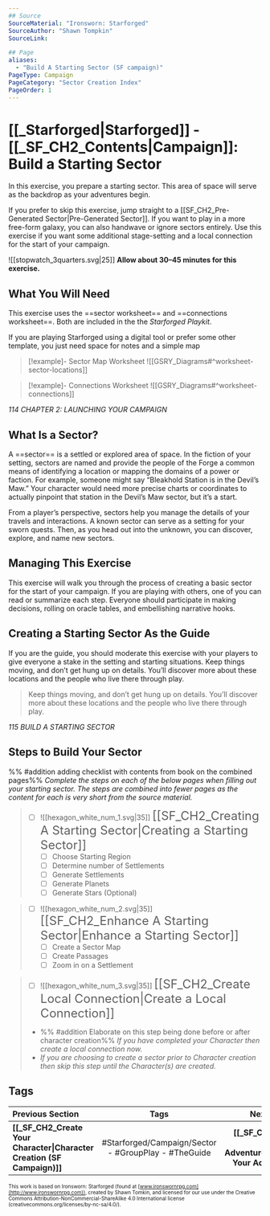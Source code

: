```yaml
---
## Source
SourceMaterial: "Ironsworn: Starforged"
SourceAuthor: "Shawn Tompkin"
SourceLink: 

## Page
aliases:
  - "Build A Starting Sector (SF campaign)"
PageType: Campaign
PageCategory: "Sector Creation Index"
PageOrder: 1
---
```

# [[_Starforged|Starforged]] - [[_SF_CH2_Contents|Campaign]]: Build a Starting Sector
In this exercise, you prepare a starting sector. This area of space will serve as the backdrop as your adventures begin.

If you prefer to skip this exercise, jump straight to a [[SF_CH2_Pre-Generated Sector|Pre-Generated Sector]]. If you want to play in a more free-form galaxy, you can also handwave or ignore sectors entirely. Use this exercise if you want some additional stage-setting and a local connection for the start of your campaign. 

![[stopwatch_3quarters.svg|25]] **Allow about 30–45 minutes for this exercise.**

## What You Will Need
This exercise uses the ==sector worksheet== and ==connections worksheet==. Both are included in the the _Starforged Playkit_.

If you are playing Starforged using a digital tool or prefer some other template, you just need space for notes and a simple map

> [!example]- Sector Map Worksheet
> ![[GSRY_Diagrams#^worksheet-sector-locations]]

> [!example]-  Connections Worksheet
> ![[GSRY_Diagrams#^worksheet-connections]]

*114 CHAPTER 2: LAUNCHING YOUR CAMPAIGN*

## What Is a Sector?
A ==sector== is a settled or explored area of space. In the fiction of your setting, sectors are named and provide the people of the Forge a common means of identifying a location or mapping the domains of a power or faction. For example, someone might say “Bleakhold Station is in the Devil’s Maw.” Your character would need more precise charts or coordinates to actually pinpoint that station in the Devil’s Maw sector, but it’s a start.

From a player’s perspective, sectors help you manage the details of your travels and interactions. A known sector can serve as a setting for your sworn quests. Then, as you head out into the unknown, you can discover, explore, and name new sectors.

## Managing This Exercise
This exercise will walk you through the process of creating a basic sector for the start of your campaign. If you are playing with others, one of you can read or summarize each step. Everyone should participate in making decisions, rolling on oracle tables, and embellishing narrative hooks. 

## Creating a Starting Sector As the Guide
If you are the guide, you should moderate this exercise with your players to give everyone a stake in the setting and starting situations. Keep things moving, and don’t get hung up on details. You’ll discover more about these locations and the people who live there through play.

> Keep things moving, and don’t get hung up on details. You’ll discover more about these locations and the people who live there through play.

*115 BUILD A STARTING SECTOR*

## Steps to Build Your Sector
%% #addition adding checklist with contents from book on the combined pages%% _Complete the steps on each of the below pages when filling out your starting sector. The steps are combined into fewer pages as the content for each is very short from the source material._

> - [ ] ![[hexagon_white_num_1.svg|35]] <font size=5> [[SF_CH2_Creating A Starting Sector|Creating a Starting Sector]] </font>
> 	- [ ] Choose Starting Region
> 	- [ ] Determine number of Settlements
> 	- [ ] Generate Settlements
> 	- [ ] Generate Planets
> 	- [ ] Generate Stars (Optional)

> - [ ] ![[hexagon_white_num_2.svg|35]] <font size=5> [[SF_CH2_Enhance A Starting Sector|Enhance a Starting Sector]] </font>
> 	- [ ] Create a Sector Map
> 	- [ ] Create Passages
> 	- [ ] Zoom in on a Settlement

> - [ ] ![[hexagon_white_num_3.svg|35]] <font size=5> [[SF_CH2_Create Local Connection|Create a Local Connection]] </font>
> - %% #addition Elaborate on this step being done before or after character creation%% _If you have completed your Character then create a local connection now._
> - _If you are choosing to create a sector prior to Character creation then skip this step until the Character(s) are created._


## Tags
| Previous Section | Tags | Next Section | 
| :--- | :---: | ---: |
| **[[_SF_CH2_Create Your Character\|Character Creation (SF Campaign)]]** | #Starforged/Campaign/Sector - #GroupPlay - #TheGuide | **[[_SF_CH2_Begin Your Adventure\|Starting Your Adventure]]** |



<font size=-2>This work is based on Ironsworn: Starforged (found at [www.ironswornrpg.com](http://www.ironswornrpg.com)), created by Shawn Tomkin, and licensed for our use under the Creative Commons Attribution-NonCommercial-ShareAlike 4.0 International license  (creativecommons.org/licenses/by-nc-sa/4.0/).</font>